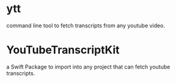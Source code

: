 # ytt

command line tool to fetch transcripts from any youtube video.

# YouTubeTranscriptKit

a Swift Package to import into any project that can fetch youtube transcripts.
